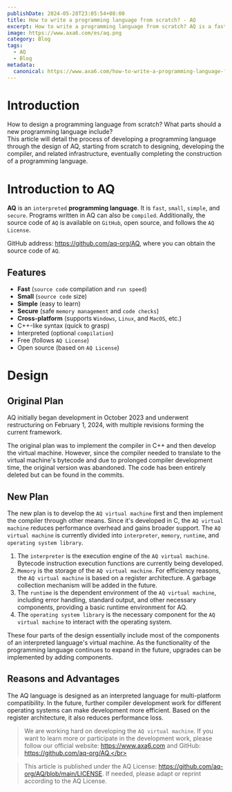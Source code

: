 ```yaml
---
publishDate: 2024-05-28T23:05:54+08:00
title: How to write a programming language from scratch? - AQ
excerpt: How to write a programming language from scratch? AQ is a fast, small, simple and safe interpreted programming language.
image: https://www.axa6.com/es/aq.png
category: Blog
tags:
  - AQ
  - Blog
metadata:
  canonical: https://www.axa6.com/how-to-write-a-programming-language-from-scratch
---
```


# Introduction
How to design a programming language from scratch? What parts should a new programming language include?</br>
This article will detail the process of developing a programming language through the design of AQ, starting from scratch to designing, developing the compiler, and related infrastructure, eventually completing the construction of a programming language.</br>

# Introduction to AQ

**AQ** is an `interpreted` **programming language**. It is `fast`, `small`, `simple`, and `secure`. Programs written in AQ can also be `compiled`. Additionally, the source code of `AQ` is available on `GitHub`, open source, and follows the `AQ License`.

GitHub address: https://github.com/aq-org/AQ, where you can obtain the source code of `AQ`.

## Features

- **Fast** (`source code` compilation and `run speed`)
- **Small** (`source code` size)
- **Simple** (easy to learn)
- **Secure** (safe `memory management` and `code checks`)
- **Cross-platform** (supports `Windows`, `Linux`, and `MacOS`, etc.)
- C++-like syntax (quick to grasp)
- Interpreted (optional `compilation`)
- Free (follows `AQ License`)
- Open source (based on `AQ License`)

# Design
## Original Plan
AQ initially began development in October 2023 and underwent restructuring on February 1, 2024, with multiple revisions forming the current framework.</br>

The original plan was to implement the compiler in C++ and then develop the virtual machine. However, since the compiler needed to translate to the virtual machine's bytecode and due to prolonged compiler development time, the original version was abandoned. The code has been entirely deleted but can be found in the commits.</br>

## New Plan
The new plan is to develop the `AQ virtual machine` first and then implement the compiler through other means. Since it's developed in C, the `AQ virtual machine` reduces performance overhead and gains broader support. The `AQ virtual machine` is currently divided into `interpreter`, `memory`, `runtime`, and `operating system library`.</br>

1. The `interpreter` is the execution engine of the `AQ virtual machine`. Bytecode instruction execution functions are currently being developed.</br>
2. `Memory` is the storage of the `AQ virtual machine`. For efficiency reasons, the `AQ virtual machine` is based on a register architecture. A garbage collection mechanism will be added in the future.</br>
3. The `runtime` is the dependent environment of the `AQ virtual machine`, including error handling, standard output, and other necessary components, providing a basic runtime environment for AQ.</br>
4. The `operating system library` is the necessary component for the `AQ virtual machine` to interact with the operating system.</br>

These four parts of the design essentially include most of the components of an interpreted language's virtual machine. As the functionality of the programming language continues to expand in the future, upgrades can be implemented by adding components.</br>


## Reasons and Advantages
The AQ language is designed as an interpreted language for multi-platform compatibility. In the future, further compiler development work for different operating systems can make development more efficient. Based on the register architecture, it also reduces performance loss.</br>

> We are working hard on developing the `AQ virtual machine`. If you want to learn more or participate in the development work, please follow our official website: https://www.axa6.com and GitHub: https://github.com/aq-org/AQ.</br>

> This article is published under the AQ License: https://github.com/aq-org/AQ/blob/main/LICENSE. If needed, please adapt or reprint according to the AQ License.